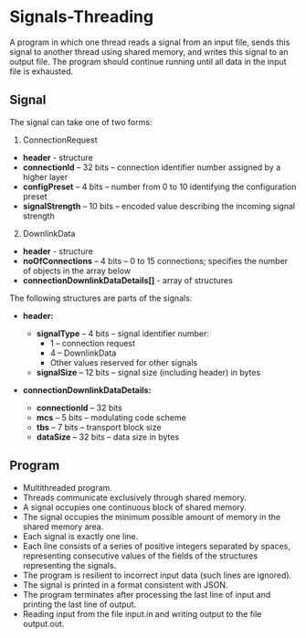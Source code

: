 # Signals-Threading
A program in which one thread reads a signal from an input file, sends this signal to another thread using shared memory, and writes this signal to an output file. The program should continue running until all data in the input file is exhausted.

## Signal

The signal can take one of two forms:

1. ConnectionRequest
- **header** - structure
- **connectionId** – 32 bits – connection identifier number assigned by a higher layer
- **configPreset** – 4 bits – number from 0 to 10 identifying the configuration preset
- **signalStrength** – 10 bits – encoded value describing the incoming signal strength

2. DownlinkData
- **header** - structure
- **noOfConnections** – 4 bits – 0 to 15 connections; specifies the number of objects in the array below
- **connectionDownlinkDataDetails[]** - array of structures

The following structures are parts of the signals:

- **header:**
  - **signalType** – 4 bits – signal identifier number:
    - 1 – connection request
    - 4 – DownlinkData
    - Other values reserved for other signals
  - **signalSize** – 12 bits – signal size (including header) in bytes

- **connectionDownlinkDataDetails:**
  - **connectionId** – 32 bits
  - **mcs** – 5 bits – modulating code scheme
  - **tbs** – 7 bits – transport block size
  - **dataSize** – 32 bits – data size in bytes

## Program

- Multithreaded program.
- Threads communicate exclusively through shared memory.
- A signal occupies one continuous block of shared memory.
- The signal occupies the minimum possible amount of memory in the shared memory area.
- Each signal is exactly one line.
- Each line consists of a series of positive integers separated by spaces, representing consecutive values of the fields of the structures representing the signals.
- The program is resilient to incorrect input data (such lines are ignored).
- The signal is printed in a format consistent with JSON.
- The program terminates after processing the last line of input and printing the last line of output.
- Reading input from the file input.in and writing output to the file output.out.